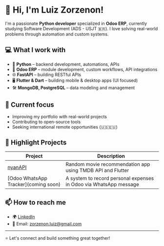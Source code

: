 # 👋 Hi, I'm Luiz Zorzenon!

I'm a passionate **Python developer** specialized in **Odoo ERP**, currently studying Software Development (ADS - USJT 🇧🇷). I love solving real-world problems through automation and custom systems.

## 💻 What I work with

- 🔧 **Python** – backend development, automations, APIs
- 🧠 **Odoo ERP** – module development, custom workflows, API integrations
- 🌐 **FastAPI** – building RESTful APIs
- 🖥️ **Flutter & Dart** – building mobile & desktop apps (UI focused)
- 🛠️ **MongoDB, PostgreSQL** – data modeling and management

## 🚀 Current focus

- Improving my portfolio with real-world projects
- Contributing to open-source tools
- Seeking international remote opportunities (🇺🇸🇪🇺)

## 📂 Highlight Projects

| Project | Description |
|--------|-------------|
| [nyanAPI](https://github.com/LuizZorzenon/NyanAPI) | Random movie recommendation app using TMDB API and Flutter |
| [Odoo WhatsApp Tracker](coming soon) | A system to record personal expenses in Odoo via WhatsApp message |

## 📫 How to reach me

- 🌍 [LinkedIn](https://www.linkedin.com/in/luizzorzenon/)
- 📧 Email: zorzenon.luiz@gmail.com

---

⭐ Let's connect and build something great together!
